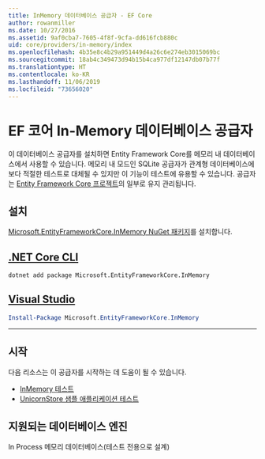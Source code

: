 ```yaml
---
title: InMemory 데이터베이스 공급자 - EF Core
author: rowanmiller
ms.date: 10/27/2016
ms.assetid: 9af0cba7-7605-4f8f-9cfa-dd616fcb880c
uid: core/providers/in-memory/index
ms.openlocfilehash: 4b35e8c4b29a951449d4a26c6e274eb3015069bc
ms.sourcegitcommit: 18ab4c349473d94b15b4ca977df12147db07b77f
ms.translationtype: HT
ms.contentlocale: ko-KR
ms.lasthandoff: 11/06/2019
ms.locfileid: "73656020"
---
```

# <a name="ef-core-in-memory-database-provider"></a>EF 코어 In-Memory 데이터베이스 공급자

이 데이터베이스 공급자를 설치하면 Entity Framework Core를 메모리 내 데이터베이스에서 사용할 수 있습니다. 메모리 내 모드인 SQLite 공급자가 관계형 데이터베이스에 보다 적절한 테스트로 대체될 수 있지만 이 기능이 테스트에 유용할 수 있습니다. 공급자는 [Entity Framework Core 프로젝트](https://github.com/aspnet/EntityFrameworkCore)의 일부로 유지 관리됩니다.

## <a name="install"></a>설치

[Microsoft.EntityFrameworkCore.InMemory NuGet 패키지](https://www.nuget.org/packages/Microsoft.EntityFrameworkCore.InMemory/)를 설치합니다.

## <a name="net-core-clitabdotnet-core-cli"></a>[.NET Core CLI](#tab/dotnet-core-cli)

``` console
dotnet add package Microsoft.EntityFrameworkCore.InMemory
```

## <a name="visual-studiotabvs"></a>[Visual Studio](#tab/vs)

``` powershell
Install-Package Microsoft.EntityFrameworkCore.InMemory
```

***

## <a name="get-started"></a>시작

다음 리소스는 이 공급자를 시작하는 데 도움이 될 수 있습니다.

* [InMemory 테스트](../../miscellaneous/testing/in-memory.md)
* [UnicornStore 샘플 애플리케이션 테스트](https://github.com/rowanmiller/UnicornStore/blob/master/UnicornStore/src/UnicornStore.Tests/Controllers/ShippingControllerTests.cs)

## <a name="supported-database-engines"></a>지원되는 데이터베이스 엔진

In Process 메모리 데이터베이스(테스트 전용으로 설계)
